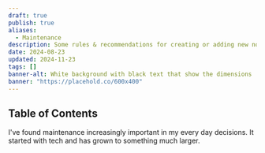 ```yaml
---
draft: true
publish: true
aliases:
  - Maintenance
description: Some rules & recommendations for creating or adding new notes using AstroPaper theme.
date: 2024-08-23
updated: 2024-11-23
tags: []
banner-alt: White background with black text that show the dimensions
banner: "https://placehold.co/600x400"
---
```


## Table of Contents

I've found maintenance increasingly important in my every day decisions. It started with tech and has grown to something much larger.

